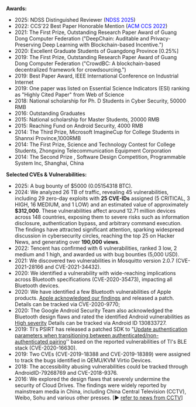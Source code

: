**Awards:**

- 2025: NDSS Distinguished Reviewer (<span style="color: blue;">NDSS 2025</span>)   
- 2022: CCS'22 Best Paper Honorable Mention (<span style="color: blue;">ACM CCS 2022</span>)  
- 2021: The First Prize, Outstanding Research Paper Award of Guang Dong Computer Federation ("DeepChain: Auditable and Privacy-Preserving Deep Learning with Blockchain-based Incentive.")  
- 2020: Excellent Graduate Students of Guangdong Province [0.25%]  
- 2019: The First Prize, Outstanding Research Paper Award of Guang Dong Computer Federation ("CrowdBC: A blockchain-based decentralized framework for crowdsourcing.")  
- 2019: Best Paper Award, IEEE International Conference on Industrial Internet  
- 2019: One paper was listed on Essential Science Indicators (ESI)  ranking as "Highly Cited Paper" from Web of Science  
- 2018: National scholarship for Ph. D Students in Cyber Security, 50000 RMB   
- 2016: Outstanding Graduates   
- 2015: National scholarship for Master Students, 20000 RMB   
- 2015: Reaching Fund on Android Security, 4000 RMB  
- 2014: The Third Prize, Microsoft ImagineCup for College Students in Shannxi Province,1000RMB  
- 2014: The First Prize,  Science and Technology Contest for College Students, Zhongxing Telecommunication Equipment Corporation  
- 2014: The Second Prize , Software Design Competition, Programmable System Inc, Shanghai, China

**Selected CVEs & Vulnerabilities:**

- 2025: A bug bounty of $5000 (0.05154318 BTC).
- 2024: We analyzed 26 TB of traffic, revealing 45 vulnerabilities, including 29 zero-day exploits with **25 CVE-IDs** assigned (5 CRITICAL, 3 HIGH, 16 MEDIUM, and 1 LOW) and an estimated value of approximately **$312,000**. These vulnerabilities affect around 12.71 million devices across 148 countries, exposing them to severe risks such as information disclosure, authentication bypass, and arbitrary command execution. The findings have attracted significant attention, sparking widespread discussion in cybersecurity circles, reaching the top 25 on Hacker News, and generating over **190,000 views**.
- 2022: Tencent has confirmed with 6 vulnerabilities, ranked 3 low, 2 medium and 1 high, and awarded us with bug bounties (5,000 USD). 
- 2021: We discovered two vulnerabilities in Mosquitto version 2.0.7 (CVE-2021-28166 and CVE-2021-34432). 
- 2020: We identified a vulnerability with wide-reaching implications across Bluetooth specifications (CVE-2020-35473), impacting all Bluetooth devices. 
- 2020: We have identified a few Bluetooth vulnerabilities of Apple products. [Apple acknowledged our findings](https://support.apple.com/en-us/HT211102) and released a patch. Details can be tracked via CVE-2020-9770; 
- 2020: The Google Android Security Team also acknowledged the Bluetooth design flaws and rated the identified Android vulnerabilities as [High severity](https://source.android.com/security/overview/updates-resources) Details can be tracked via Android ID 130833727. 
- 2019: TI's PSIRT has released a patched SDK to "[Update authentication parameters when transitioning between authenticated/non-authenticated pairing](http://software-dl.ti.com/simplelink/esd/simplelink_cc13x2_26x2_sdk/3.20.00.68/exports/changelog.html)'' based on the reported vulnerabilities of TI's BLE stack (CVE-2020-16630). 
- 2019: Two CVEs (CVE-2019-18388 and CVE-2019-18389) were assigned to track the bugs identified in QEMU/KVM Virtio Devices. 
- 2018: The accessibility abusing vulnerabilities could be tracked through AndroidID-79268769 and CVE-2018-9376. 
- 2016: We explored the design flaws that severely undermine the security of Cloud Drives. The findings were widely reported by mainstream media in China, including China Central Television (CCTV), Weibo, Sohu and various other presses. [▶ [refer to news from CCTV](http://tv.cctv.com/2016/05/28/VIDEl3IIYfZsXIVKPuWjaEC9160528.shtml)]
